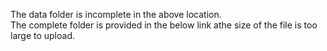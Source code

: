 The data folder is incomplete in the above location.
<br>The complete folder is provided in the below link athe size of the file is too large to upload.
